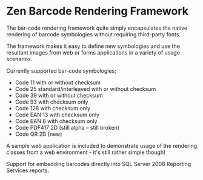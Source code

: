 # Zen Barcode Rendering Framework

The bar-code rendering framework quite simply encapsulates the native rendering of barcode symbologies without requiring third-party fonts.

The framework makes it easy to define new symbologies and use the resultant images from web or forms applications in a variety of usage scenarios.

Currently supported bar-code symbologies;

* Code 11 with or without checksum
* Code 25 standard/interleaved with or without checksum
* Code 39 with or without checksum
* Code 93 with checksum only
* Code 128 with checksum only
* Code EAN 13 with checksum only
* Code EAN 8 with checksum only
* Code PDF417 2D (still alpha – still broken)
* Code QR 2D (new)

A sample web application is included to demonstrate usage of the rendering classes from a web environment - it's still rather simple though!

Support for embedding barcodes directly into SQL Server 2008 Reporting Services reports.
